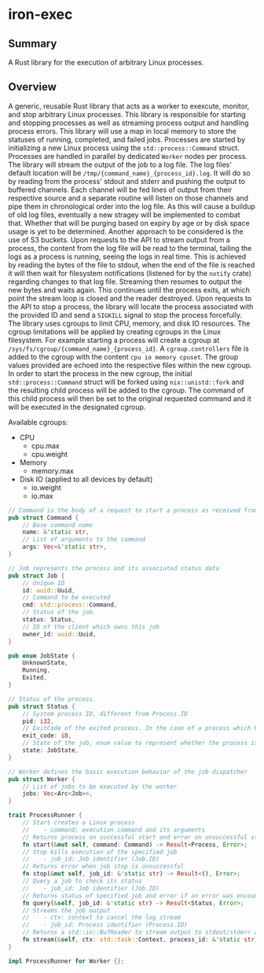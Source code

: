 # iron-exec

## Summary
A Rust library for the execution of arbitrary Linux processes.

## Overview
A generic, reusable Rust library that acts as a worker to exexcute, monitor, and stop arbitrary Linux processes. This library is responsible for starting and stopping processes as well as streaming process output and handling process errors.
This library will use a map in local memory to store the statuses of running, completed, and failed jobs.
Processes are started by initializing a new Linux process using the ```std::process::Command``` struct. Processes are handled in parallel by dedicated ```Worker``` nodes per process.
The library will stream the output of the job to a log file. The log files' default location will be ```/tmp/{command_name}_{process_id}.log```. It will do so by reading from the process' stdout and stderr and pushing the output to buffered channels. Each channel will be fed lines of output from their respective source and a separate routine will listen on those channels and pipe them in chronological order into the log file. As this will cause a buildup of old log files, eventually a new stragey will be implemented to combat that. Whether that will be purging based on expiry by age or by disk space usage is yet to be determined. Another approach to be considered is the use of S3 buckets.
Upon requests to the API to stream output from a process, the content from the log file will be read to the terminal, tailing the logs as a process is running, seeing the logs in real time. This is achieved by reading the bytes of the file to stdout, when the end of the file is reached it will then wait for filesystem notifications (listened for by the ```notify``` crate) regarding changes to that log file. Streaming then resumes to output the new bytes and waits again. This continues until the process exits, at which point the stream loop is closed and the reader destroyed.
Upon requests to the API to stop a process, the library will locate the process associated with the provided ID and send a ```SIGKILL``` signal to stop the process forcefully.
The library uses cgroups to limit CPU, memory, and disk IO resources. The cgroup limitations will be applied by creating cgroups in the Linux filesystem. For example starting a process will create a cgroup at ```/sys/fs/cgroup/{command_name}_{process_id}```. A ```cgroup.controllers``` file is added to the cgroup with the content ```cpu io memory cpuset```. The group values provided are echoed into the respective files within the new cgroup. In order to start the process in the new cgroup, the initial ```std::process::Command``` struct will be forked using ```nix::unistd::fork``` and the resulting child process will be added to the cgroup. The command of this child process will then be set to the original requested command and it will be executed in the designated cgroup.

Available cgroups:
* CPU
    * cpu.max
    * cpu.weight
* Memory
    * memory.max
* Disk IO (applied to all devices by default)
    * io.weight
    * io.max

```rust
// Command is the body of a request to start a process as received from the API or CLI
pub struct Command {
    // Base command name
    name: &'static str,
    // List of arguments to the command
    args: Vec<&'static str>,
}

// Job represents the process and its associated status data
pub struct Job {
    // Unique ID
    id: uuid::Uuid,
    // Command to be executed
    cmd: std::process::Command,
    // Status of the job.
    status: Status,
    // ID of the client which owns this job
    owner_id: uuid::Uuid,
}

pub enum JobState {
    UnknownState,
    Running,
    Exited,
}

// Status of the process.
pub struct Status {
    // System process ID, different from Process.ID
    pid: i32,
    // ExitCode of the exited process. In the case of a process which has not exited or was terminated by a signal this value will be -1
    exit_code: i8,
    // State of the job, enum value to represent whether the process is running, stopped, exited, killed, or in an unknown state due to some error
    state: JobState,
}

// Worker defines the basic execution behavior of the job dispatcher
pub struct Worker {
    // List of jobs to be executed by the worker
    jobs: Vec<Arc<Job>>,
}

trait ProcessRunner {
    // Start creates a Linux process
    //    - command: execution command and its arguments
    // Returns process on successful start and error on unsuccessful start 
    fn start(&mut self, command: Command) -> Result<Process, Error>;
    // Stop kills execution of the specified job
    //    - job_id: Job identifier (Job.ID)
    // Returns error when job stop is unsuccessful
    fn stop(&mut self, job_id: &'static str) -> Result<(), Error>;
    // Query a job to check its status
    //    - job_id: Job identifier (Job.ID)
    // Returns status of specified job and error if an error was encountered
    fn query(&self, job_id: &'static str) -> Result<Status, Error>;
    // Streams the job output
    //    - ctx: context to cancel the log stream
    //    - job_id: Process identifier (Process.ID)
    // Returns a std::io::BufReader to stream output to stdout/stderr and an error if an error was encountered
    fn stream(&self, ctx: std::task::Context, process_id: &'static str) -> Result<std::io::BufReader, Error>;
}

impl ProcessRunner for Worker {};
```